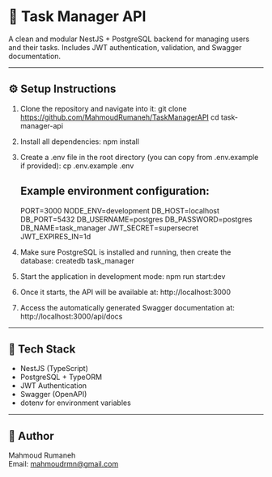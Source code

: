🧠 Task Manager API
===================

A clean and modular NestJS + PostgreSQL backend for managing users and their tasks. 
Includes JWT authentication, validation, and Swagger documentation.

------------------------------------------------------------

⚙️ Setup Instructions
---------------------

1. Clone the repository and navigate into it:
   git clone https://github.com/MahmoudRumaneh/TaskManagerAPI
   cd task-manager-api

2. Install all dependencies:
   npm install

3. Create a .env file in the root directory (you can copy from .env.example if provided):
   cp .env.example .env

   Example environment configuration:
   ----------------------------------
   PORT=3000
   NODE_ENV=development
   DB_HOST=localhost
   DB_PORT=5432
   DB_USERNAME=postgres
   DB_PASSWORD=postgres
   DB_NAME=task_manager
   JWT_SECRET=supersecret
   JWT_EXPIRES_IN=1d

4. Make sure PostgreSQL is installed and running, then create the database:
   createdb task_manager

5. Start the application in development mode:
   npm run start:dev

6. Once it starts, the API will be available at:
   http://localhost:3000

7. Access the automatically generated Swagger documentation at:
   http://localhost:3000/api/docs

------------------------------------------------------------

🧩 Tech Stack
-------------
- NestJS (TypeScript)
- PostgreSQL + TypeORM
- JWT Authentication
- Swagger (OpenAPI)
- dotenv for environment variables

------------------------------------------------------------

🤝 Author
---------
Mahmoud Rumaneh  
Email: mahmoudrmn@gmail.com
